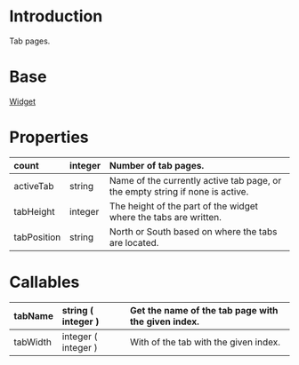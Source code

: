 # Introduction #

Tab pages.

# Base #

[Widget](BranchTypesUiWidget.md)

# Properties #

| count | integer | Number of tab pages. |
|:------|:--------|:---------------------|
| activeTab | string  | Name of the currently active tab page, or the empty string if none is active. |
| tabHeight | integer | The height of the part of the widget where the tabs are written. |
| tabPosition | string  | North or South based on where the tabs are located. |

# Callables #

| tabName | string ( integer ) | Get the name of the tab page with the given index. |
|:--------|:-------------------|:---------------------------------------------------|
| tabWidth | integer ( integer ) | With of the tab with the given index.              |